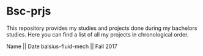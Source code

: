 # Bsc-prjs
This repository provides my studies and projects done during my bachelors studies.
Here you can find a list of all my projects in chronological order.

Name                || Date
balsius-fluid-mech  || Fall 2017
